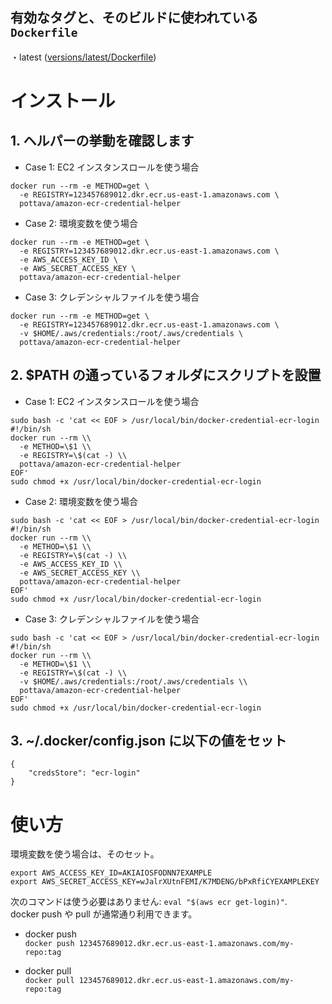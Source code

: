 ## 有効なタグと、そのビルドに使われている `Dockerfile`

・latest ([versions/latest/Dockerfile](https://github.com/pottava/dockerized-ecr-credential-helper/blob/master/versions/latest/Dockerfile))

# インストール

## 1. ヘルパーの挙動を確認します

* Case 1: EC2 インスタンスロールを使う場合  

```
docker run --rm -e METHOD=get \
  -e REGISTRY=123457689012.dkr.ecr.us-east-1.amazonaws.com \
  pottava/amazon-ecr-credential-helper
```

* Case 2: 環境変数を使う場合  

```
docker run --rm -e METHOD=get \
  -e REGISTRY=123457689012.dkr.ecr.us-east-1.amazonaws.com \
  -e AWS_ACCESS_KEY_ID \
  -e AWS_SECRET_ACCESS_KEY \
  pottava/amazon-ecr-credential-helper
```

* Case 3: クレデンシャルファイルを使う場合  

```
docker run --rm -e METHOD=get \
  -e REGISTRY=123457689012.dkr.ecr.us-east-1.amazonaws.com \
  -v $HOME/.aws/credentials:/root/.aws/credentials \
  pottava/amazon-ecr-credential-helper
```

## 2. $PATH の通っているフォルダにスクリプトを設置 

* Case 1: EC2 インスタンスロールを使う場合  

```
sudo bash -c 'cat << EOF > /usr/local/bin/docker-credential-ecr-login
#!/bin/sh
docker run --rm \\
  -e METHOD=\$1 \\
  -e REGISTRY=\$(cat -) \\
  pottava/amazon-ecr-credential-helper
EOF'
sudo chmod +x /usr/local/bin/docker-credential-ecr-login
```

* Case 2: 環境変数を使う場合  

```
sudo bash -c 'cat << EOF > /usr/local/bin/docker-credential-ecr-login
#!/bin/sh
docker run --rm \\
  -e METHOD=\$1 \\
  -e REGISTRY=\$(cat -) \\
  -e AWS_ACCESS_KEY_ID \\
  -e AWS_SECRET_ACCESS_KEY \\
  pottava/amazon-ecr-credential-helper
EOF'
sudo chmod +x /usr/local/bin/docker-credential-ecr-login
```

* Case 3: クレデンシャルファイルを使う場合  

```
sudo bash -c 'cat << EOF > /usr/local/bin/docker-credential-ecr-login
#!/bin/sh
docker run --rm \\
  -e METHOD=\$1 \\
  -e REGISTRY=\$(cat -) \\
  -v $HOME/.aws/credentials:/root/.aws/credentials \\
  pottava/amazon-ecr-credential-helper
EOF'
sudo chmod +x /usr/local/bin/docker-credential-ecr-login
```

## 3. ~/.docker/config.json に以下の値をセット

```
{
    "credsStore": "ecr-login"
}
```

# 使い方

環境変数を使う場合は、そのセット。  
```
export AWS_ACCESS_KEY_ID=AKIAIOSFODNN7EXAMPLE
export AWS_SECRET_ACCESS_KEY=wJalrXUtnFEMI/K7MDENG/bPxRfiCYEXAMPLEKEY
```

次のコマンドは使う必要はありません: `eval "$(aws ecr get-login)"`.  
docker push や pull が通常通り利用できます。

- docker push  
`docker push 123457689012.dkr.ecr.us-east-1.amazonaws.com/my-repo:tag`

- docker pull  
`docker pull 123457689012.dkr.ecr.us-east-1.amazonaws.com/my-repo:tag`
